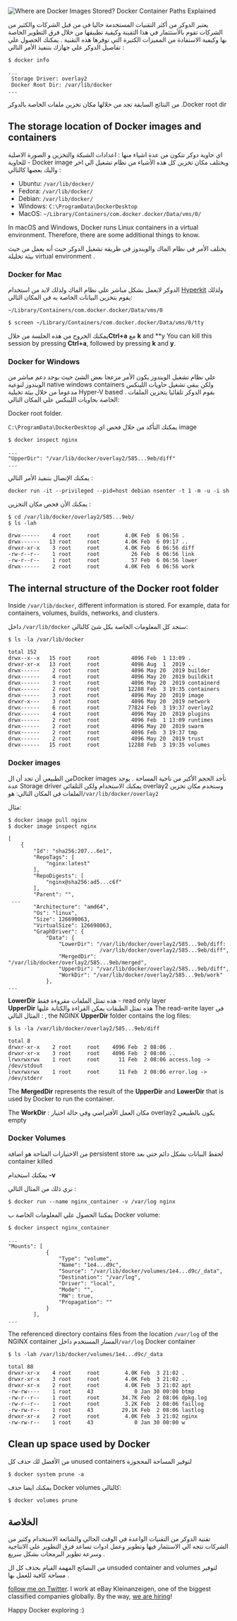 
  
![Where are Docker Images Stored? Docker Container Paths Explained](https://www.freecodecamp.org/news/content/images/size/w2000/2020/02/example-of-examples-word-embeddings_grey.jpg)

يعتبر الدوكر من  أكثر التقنيات المستخدمة حاليا في من قبل الشركات والكثير من الشركات تقوم بالأستثمار  في هذا التقينة وكيفية تطبيقها من خلال فرق التطوير الخاصة بها وكيفية الاستفادة من المميزات الكتيرة التي توفرها هذه التقنية .
يمكنك الحصول علي تفاصيل الدوكر علي جهازك بتنفيذ الأمر التالي :


```shell
$ docker info

...
 Storage Driver: overlay2
 Docker Root Dir: /var/lib/docker
...

```
من النتائج السابقة تجد من خلالها مكان تخزين ملفات الخاصة بالدوكر .Docker root dir 

## The storage location of Docker images and containers
اي حاوية دوكر تتكون من عدة اشياء منها :
اعدادات الشبكة والتخزين و الصورة الاصلية للحاوية  - Docker image ويختلف مكان تخزين كل هذه الأشياء من نظام تشغيل الي اخر واليك بعضها كالتالي :

-   Ubuntu:  `/var/lib/docker/`
-   Fedora:  `/var/lib/docker/`
-   Debian:  `/var/lib/docker/`
-   Windows:  `C:\ProgramData\DockerDesktop`
-   MacOS:  `~/Library/Containers/com.docker.docker/Data/vms/0/`

In macOS and Windows, Docker runs Linux containers in a virtual environment. Therefore, there are some additional things to know.

يختلف الأمر في نظام الماك والويندوز في طريقة تشغيل الدوكر حيث أنه يعمل من حيث بيئة تخليلة virtual environment  .
### Docker for Mac
الدوكر لايعمل بشكل مباشر علي نظام الماك ولذلك لابد من استخدام 
 [Hyperkit](https://github.com/moby/hyperkit) 
 ولذلك يقوم بتخزين البيانات الخاصة به في المكان التالي:
 
`~/Library/Containers/com.docker.docker/Data/vms/0`

```shell
$ screen ~/Library/Containers/com.docker.docker/Data/vms/0/tty 
```
يمكنك الخروج من هذه الجلسة من خلال**Ctrl+a** مع  **k**  and  **y 
You can kill this session by pressing  **Ctrl+a**, followed by pressing  **k**  and  **y**.

### Docker for Windows
علي نظام تشغيل الويندوز يكون الأمر مزعجا بعض الشئ حيث يوجد دعم مباشر من الويندوز لنوعية native windows containers  ولكن يبقي تشغيل حاويات اللينكس مدعوما من خلال بيئة تخيلية  Hyper-V based .
يقوم الدوكر تلقائيا بتخزين الملفات الخاصة بحاويات اللينكس علي المكان التالي:

 Docker root folder.

`C:\ProgramData\DockerDesktop`
يمكنك التأكد من خلال فحص اي image 

```shell
$ docker inspect nginx

...
"UpperDir": "/var/lib/docker/overlay2/585...9eb/diff"
...

```
يمكنك الإتصال بتنفيذ الأمر التالي :


```shell
docker run -it --privileged --pid=host debian nsenter -t 1 -m -u -i sh
```

يمكنك الأن فحص مكان التخزين :

```shell
$ cd /var/lib/docker/overlay2/585...9eb/
$ ls -lah

drwx------    4 root     root        4.0K Feb  6 06:56 .
drwx------   13 root     root        4.0K Feb  6 09:17 ..
drwxr-xr-x    3 root     root        4.0K Feb  6 06:56 diff
-rw-r--r--    1 root     root          26 Feb  6 06:56 link
-rw-r--r--    1 root     root          57 Feb  6 06:56 lower
drwx------    2 root     root        4.0K Feb  6 06:56 work
```

## The internal structure of the Docker root folder

Inside  `/var/lib/docker`, different information is stored. For example, data for containers, volumes, builds, networks, and clusters.

داخل  `/var/lib/docker` ستجد كل المعلومات الخاصة بكل شئ كالتالي: 

```shell
$ ls -la /var/lib/docker

total 152
drwx--x--x   15 root     root          4096 Feb  1 13:09 .
drwxr-xr-x   13 root     root          4096 Aug  1  2019 ..
drwx------    2 root     root          4096 May 20  2019 builder
drwx------    4 root     root          4096 May 20  2019 buildkit
drwx------    3 root     root          4096 May 20  2019 containerd
drwx------    2 root     root         12288 Feb  3 19:35 containers
drwx------    3 root     root          4096 May 20  2019 image
drwxr-x---    3 root     root          4096 May 20  2019 network
drwx------    6 root     root         77824 Feb  3 19:37 overlay2
drwx------    4 root     root          4096 May 20  2019 plugins
drwx------    2 root     root          4096 Feb  1 13:09 runtimes
drwx------    2 root     root          4096 May 20  2019 swarm
drwx------    2 root     root          4096 Feb  3 19:37 tmp
drwx------    2 root     root          4096 May 20  2019 trust
drwx------   15 root     root         12288 Feb  3 19:35 volumes

```

### Docker images

من الطبيعي أن تجد أن الDocker images  تأخد الحجم الأكبر من ناحية المساحة .
يوجد عدة Storage driver  يمكنك الاستخدام ولكن التلقائي overlay2 وستخدم مكان تخزين الملفات في المكان التالي:
هو`/var/lib/docker/overlay2`

مثال:

```shell
$ docker image pull nginx
$ docker image inspect nginx

[
    {
        "Id": "sha256:207...6e1",
        "RepoTags": [
            "nginx:latest"
        ],
        "RepoDigests": [
            "nginx@sha256:ad5...c6f"
        ],
        "Parent": "",
 ...
        "Architecture": "amd64",
        "Os": "linux",
        "Size": 126698063,
        "VirtualSize": 126698063,
        "GraphDriver": {
            "Data": {
                "LowerDir": "/var/lib/docker/overlay2/585...9eb/diff:
                             /var/lib/docker/overlay2/585...9eb/diff",
                "MergedDir": "/var/lib/docker/overlay2/585...9eb/merged",
                "UpperDir": "/var/lib/docker/overlay2/585...9eb/diff",
                "WorkDir": "/var/lib/docker/overlay2/585...9eb/work"
            },
...

```


  **LowerDir**  هذه تمثل الملفات مقروءة فقط - read only layer  
 **UpperDir** هذه تمثل الطبقات يمكن القراءة والكتابة عليها  The read-write layer
 في المثال التالي :
 , the NGINX  **UpperDir**  folder contains the log files:

```shell
$ ls -la /var/lib/docker/overlay2/585...9eb/diff

total 8
drwxr-xr-x    2 root     root    4096 Feb  2 08:06 .
drwxr-xr-x    3 root     root    4096 Feb  2 08:06 ..
lrwxrwxrwx    1 root     root      11 Feb  2 08:06 access.log -> /dev/stdout
lrwxrwxrwx    1 root     root      11 Feb  2 08:06 error.log -> /dev/stderr
```

The  **MergedDir**  represents the result of the  **UpperDir**  and  **LowerDir**  that is used by Docker to run the container. 


The  **WorkDir** :
مكان العمل الأفتراضي وفي حالة اختيار overlay2 يكون بالطبيعي empty 
### Docker Volumes

من الاختيارات المتاحة هو اضافة persistent store  لحفظ البيانات بشكل دائم حتي بعد  container killed

يمكنك استخدام  **-v**

نري ذلك من المثال التالي :
```shell
$ docker run --name nginx_container -v /var/log nginx
```

يمكننا الحصول علي المعلومات الخاصة ب Docker volume:

```shell
$ docker inspect nginx_container

...
"Mounts": [
            {
                "Type": "volume",
                "Name": "1e4...d9c",
                "Source": "/var/lib/docker/volumes/1e4...d9c/_data",
                "Destination": "/var/log",
                "Driver": "local",
                "Mode": "",
                "RW": true,
                "Propagation": ""
            }
        ],
...

```

The referenced directory contains files from the location  `/var/log`  of the NGINX container
المسار المستخدم داخل`/var/log`  Docker container 

```shell
$ ls -lah /var/lib/docker/volumes/1e4...d9c/_data

total 88
drwxr-xr-x    4 root     root        4.0K Feb  3 21:02 .
drwxr-xr-x    3 root     root        4.0K Feb  3 21:02 ..
drwxr-xr-x    2 root     root        4.0K Feb  3 21:02 apt
-rw-rw----    1 root     43             0 Jan 30 00:00 btmp
-rw-r--r--    1 root     root       34.7K Feb  2 08:06 dpkg.log
-rw-r--r--    1 root     root        3.2K Feb  2 08:06 faillog
-rw-rw-r--    1 root     43         29.1K Feb  2 08:06 lastlog
drwxr-xr-x    2 root     root        4.0K Feb  3 21:02 nginx
-rw-rw-r--    1 root     43             0 Jan 30 00:00 w

```

## Clean up space used by Docker
من الأفضل لك حذف كل unused containers   لتوفير المساحة المحجوزة 
```shell
$ docker system prune -a
```
يمكنك ايضا حذف Docker volumes كالتالي:

```shell
$ docker volumes prune
```

## **الخلاصة**


تقنية الدوكر من التقنيات الواعدة في الوقت الحالي والشائعة الاستخدام وكثير من الشركات تتجه الي الاستثمار فيها وتطوير وعمل ادوات تساعد فرق التطوير علي الانتاجية وسرعة تطوير البرمجات بشكل سريع .

من النصائح  المهمة القيام بحذف كل ال unsuded container and volumes لتوفير مساحة كافية للعمل بها .

  [follow me on Twitter](https://twitter.com/journerist). I work at eBay Kleinanzeigen, one of the biggest classified companies globally. By the way,  [we are hiring](https://jobs.ebayclassifiedsgroup.com/ebay-kleinanzeigen)!

Happy Docker exploring :)